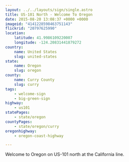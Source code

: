 ```yaml
---
layout: ../../layouts/sign/single.astro
title: US-101 North - Welcome To Oregon
date: 2015-08-20 13:08:37 +0000 +0000
imageid: "4141228598463751143"
flickrid: "20797625990"
location:
    latitude: 41.9986109220007
    longitude: -124.20831441879272
country:
    name: United States
    slug: united-states
state:
    name: Oregon
    slug: oregon
county:
    name: Curry County
    slug: curry
tags:
    - welcome-sign
    - big-green-sign
highway:
    - us101
statePages:
    - state/oregon
countyPages:
    - state/oregon/curry
oregonhighway:
    - oregon-coast-highway

---
```

Welcome to Oregon on US-101 north at the California line.